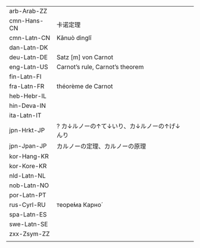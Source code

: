 | | | |
|-|-|-|
| arb-Arab-ZZ |  |  |
| cmn-Hans-CN | 卡诺定理 |  |
| cmn-Latn-CN | Kǎnuò dìnglǐ |  |
| dan-Latn-DK |  |  |
| deu-Latn-DE | Satz [m] von Carnot |  |
| eng-Latn-US | Carnot’s rule, Carnot’s theorem |  |
| fin-Latn-FI |  |  |
| fra-Latn-FR | théorème de Carnot |  |
| heb-Hebr-IL |  |  |
| hin-Deva-IN |  |  |
| ita-Latn-IT |  |  |
| jpn-Hrkt-JP | ? カ↓ルノーの↑て↓いり、カ↓ルノーの↑げ↓んり |  |
| jpn-Jpan-JP | カルノーの定理、カルノーの原理 |  |
| kor-Hang-KR |  |  |
| kor-Kore-KR |  |  |
| nld-Latn-NL |  |  |
| nob-Latn-NO |  |  |
| por-Latn-PT |  |  |
| rus-Cyrl-RU | теоре́ма Карно́ |  |
| spa-Latn-ES |  |  |
| swe-Latn-SE |  |  |
| zxx-Zsym-ZZ |  |  |
|  |  |  |
